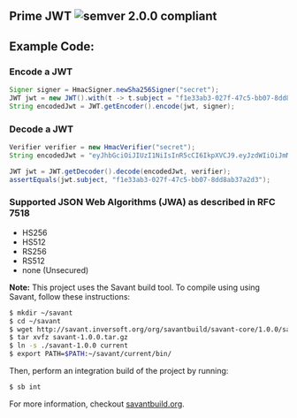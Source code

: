 ## Prime JWT ![semver 2.0.0 compliant](http://img.shields.io/badge/semver-2.0.0-brightgreen.svg?style=flat-square)

## Example Code:

### Encode a JWT
```java
Signer signer = HmacSigner.newSha256Signer("secret");
JWT jwt = new JWT().with(t -> t.subject = "f1e33ab3-027f-47c5-bb07-8dd8ab37a2d3");
String encodedJwt = JWT.getEncoder().encode(jwt, signer);

```

### Decode a JWT
```java
Verifier verifier = new HmacVerifier("secret");
String encodedJwt = "eyJhbGciOiJIUzI1NiIsInR5cCI6IkpXVCJ9.eyJzdWIiOiJmMWUzM2FiMy0wMjdmLTQ3YzUtYmIwNy04ZGQ4YWIzN2EyZDMifQ.oKK8be77j05yMHSV0n7_WI-kJwX7cGA2qXNJODeS5dY";

JWT jwt = JWT.getDecoder().decode(encodedJwt, verifier);
assertEquals(jwt.subject, "f1e33ab3-027f-47c5-bb07-8dd8ab37a2d3");
```

### Supported JSON Web Algorithms (JWA) as described in RFC 7518

  - HS256
  - HS512
  - RS256
  - RS512
  - none (Unsecured)

**Note:** This project uses the Savant build tool. To compile using using Savant, follow these instructions:

```bash
$ mkdir ~/savant
$ cd ~/savant
$ wget http://savant.inversoft.org/org/savantbuild/savant-core/1.0.0/savant-1.0.0.tar.gz
$ tar xvfz savant-1.0.0.tar.gz
$ ln -s ./savant-1.0.0 current
$ export PATH=$PATH:~/savant/current/bin/
```

Then, perform an integration build of the project by running:
```bash
$ sb int
```

For more information, checkout [savantbuild.org](http://savantbuild.org/).
